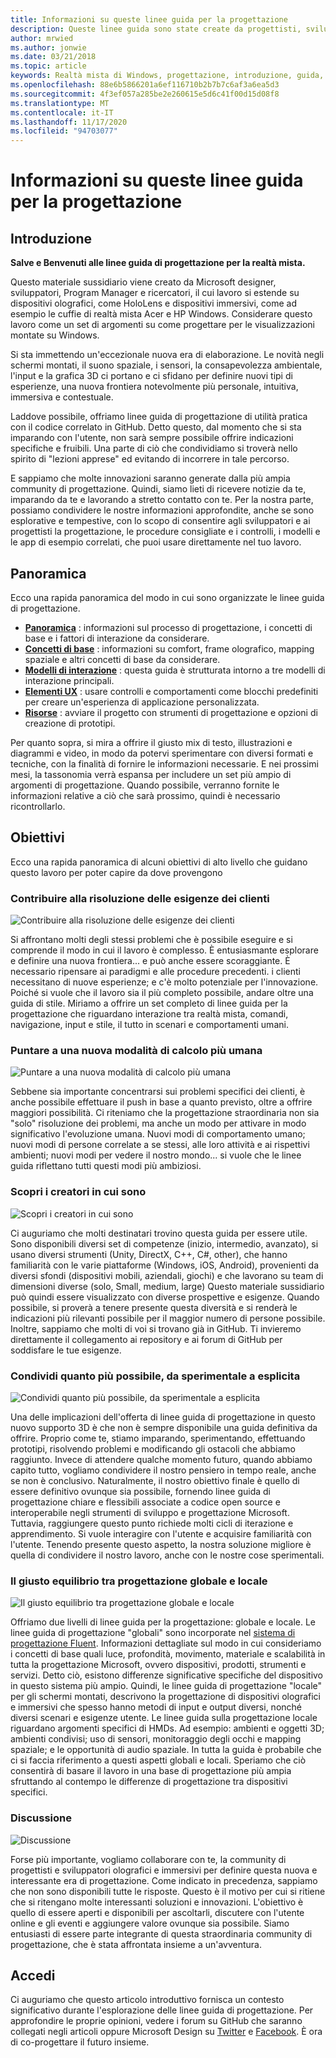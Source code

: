 ```yaml
---
title: Informazioni su queste linee guida per la progettazione
description: Queste linee guida sono state create da progettisti, sviluppatori, program manager e ricercatori Microsoft impegnati nella realizzazione di dispositivi olografici (come HoloLens) e dispositivi di tipo immersive (come i visori VR di Windows Mixed Reality Acer e HP).
author: mrwied
ms.author: jonwie
ms.date: 03/21/2018
ms.topic: article
keywords: Realtà mista di Windows, progettazione, introduzione, guida, cuffie per realtà mista, auricolare di realtà mista di Windows, auricolare di realtà virtuale, UX, risorse
ms.openlocfilehash: 88e6b5866201a6ef116710b2b7b7c6af3a6ea5d3
ms.sourcegitcommit: 4f3ef057a285be2e260615e5d6c41f00d15d08f8
ms.translationtype: MT
ms.contentlocale: it-IT
ms.lasthandoff: 11/17/2020
ms.locfileid: "94703077"
---
```

# <a name="about-this-design-guidance"></a>Informazioni su queste linee guida per la progettazione

## <a name="introduction"></a>Introduzione

**Salve e Benvenuti alle linee guida di progettazione per la realtà mista.**

Questo materiale sussidiario viene creato da Microsoft designer, sviluppatori, Program Manager e ricercatori, il cui lavoro si estende su dispositivi olografici, come HoloLens e dispositivi immersivi, come ad esempio le cuffie di realtà mista Acer e HP Windows. Considerare questo lavoro come un set di argomenti su come progettare per le visualizzazioni montate su Windows.

Si sta immettendo un'eccezionale nuova era di elaborazione. Le novità negli schermi montati, il suono spaziale, i sensori, la consapevolezza ambientale, l'input e la grafica 3D ci portano e ci sfidano per definire nuovi tipi di esperienze, una nuova frontiera notevolmente più personale, intuitiva, immersiva e contestuale.

Laddove possibile, offriamo linee guida di progettazione di utilità pratica con il codice correlato in GitHub. Detto questo, dal momento che si sta imparando con l'utente, non sarà sempre possibile offrire indicazioni specifiche e fruibili. Una parte di ciò che condividiamo si troverà nello spirito di "lezioni apprese" ed evitando di incorrere in tale percorso.

E sappiamo che molte innovazioni saranno generate dalla più ampia community di progettazione. Quindi, siamo lieti di ricevere notizie da te, imparando da te e lavorando a stretto contatto con te. Per la nostra parte, possiamo condividere le nostre informazioni approfondite, anche se sono esplorative e tempestive, con lo scopo di consentire agli sviluppatori e ai progettisti la progettazione, le procedure consigliate e i controlli, i modelli e le app di esempio correlati, che puoi usare direttamente nel tuo lavoro.

## <a name="overview"></a>Panoramica

Ecco una rapida panoramica del modo in cui sono organizzate le linee guida di progettazione. 
* **[Panoramica](design.md)** : informazioni sul processo di progettazione, i concetti di base e i fattori di interazione da considerare.
* **[Concetti di base](core-concepts-landingpage.md)** : informazioni su comfort, frame olografico, mapping spaziale e altri concetti di base da considerare.
* **[Modelli di interazione](interaction-fundamentals.md)** : questa guida è strutturata intorno a tre modelli di interazione principali.
* **[Elementi UX](app-patterns-landingpage.md)** : usare controlli e comportamenti come blocchi predefiniti per creare un'esperienza di applicazione personalizzata.
* **[Risorse](design.md#choose-a-prototyping-option)** : avviare il progetto con strumenti di progettazione e opzioni di creazione di prototipi.

Per quanto sopra, si mira a offrire il giusto mix di testo, illustrazioni e diagrammi e video, in modo da potervi sperimentare con diversi formati e tecniche, con la finalità di fornire le informazioni necessarie. E nei prossimi mesi, la tassonomia verrà espansa per includere un set più ampio di argomenti di progettazione. Quando possibile, verranno fornite le informazioni relative a ciò che sarà prossimo, quindi è necessario ricontrollarlo.

## <a name="objectives"></a>Obiettivi

Ecco una rapida panoramica di alcuni obiettivi di alto livello che guidano questo lavoro per poter capire da dove provengono

### <a name="help-solve-customer-challenges"></a>Contribuire alla risoluzione delle esigenze dei clienti

![Contribuire alla risoluzione delle esigenze dei clienti](images/500px-fix-a-broken-switch-with-hololens.jpg) <br>

Si affrontano molti degli stessi problemi che è possibile eseguire e si comprende il modo in cui il lavoro è complesso. È entusiasmante esplorare e definire una nuova frontiera... e può anche essere scoraggiante. È necessario ripensare ai paradigmi e alle procedure precedenti. i clienti necessitano di nuove esperienze; e c'è molto potenziale per l'innovazione. Poiché si vuole che il lavoro sia il più completo possibile, andare oltre una guida di stile. Miriamo a offrire un set completo di linee guida per la progettazione che riguardano interazione tra realtà mista, comandi, navigazione, input e stile, il tutto in scenari e comportamenti umani. 

### <a name="point-the-way-towards-a-new-more-human-way-of-computing"></a>Puntare a una nuova modalità di calcolo più umana

![Puntare a una nuova modalità di calcolo più umana](images/500px-man-and-women-with-holograph-on-table.png)<br>

Sebbene sia importante concentrarsi sui problemi specifici dei clienti, è anche possibile effettuare il push in base a quanto previsto, oltre a offrire maggiori possibilità. Ci riteniamo che la progettazione straordinaria non sia "solo" risoluzione dei problemi, ma anche un modo per attivare in modo significativo l'evoluzione umana. Nuovi modi di comportamento umano; nuovi modi di persone correlate a se stessi, alle loro attività e ai rispettivi ambienti; nuovi modi per vedere il nostro mondo... si vuole che le linee guida riflettano tutti questi modi più ambiziosi. 

### <a name="meet-creators-where-they-are"></a>Scopri i creatori in cui sono

![Scopri i creatori in cui sono](images/500px-creators.jpg) <br>

Ci auguriamo che molti destinatari trovino questa guida per essere utile. Sono disponibili diversi set di competenze (inizio, intermedio, avanzato), si usano diversi strumenti (Unity, DirectX, C++, C#, other), che hanno familiarità con le varie piattaforme (Windows, iOS, Android), provenienti da diversi sfondi (dispositivi mobili, aziendali, giochi) e che lavorano su team di dimensioni diverse (solo, Small, medium, large) Questo materiale sussidiario può quindi essere visualizzato con diverse prospettive e esigenze. Quando possibile, si proverà a tenere presente questa diversità e si renderà le indicazioni più rilevanti possibile per il maggior numero di persone possibile. Inoltre, sappiamo che molti di voi si trovano già in GitHub. Ti invieremo direttamente il collegamento ai repository e ai forum di GitHub per soddisfare le tue esigenze. 

### <a name="share-as-much-as-possible-from-experimental-to-explicit"></a>Condividi quanto più possibile, da sperimentale a esplicita

![Condividi quanto più possibile, da sperimentale a esplicita](images/500px-man-playinggame.jpg) <br>

Una delle implicazioni dell'offerta di linee guida di progettazione in questo nuovo supporto 3D è che non è sempre disponibile una guida definitiva da offrire. Proprio come te, stiamo imparando, sperimentando, effettuando prototipi, risolvendo problemi e modificando gli ostacoli che abbiamo raggiunto. Invece di attendere qualche momento futuro, quando abbiamo capito tutto, vogliamo condividere il nostro pensiero in tempo reale, anche se non è conclusivo. Naturalmente, il nostro obiettivo finale è quello di essere definitivo ovunque sia possibile, fornendo linee guida di progettazione chiare e flessibili associate a codice open source e interoperabile negli strumenti di sviluppo e progettazione Microsoft. Tuttavia, raggiungere questo punto richiede molti cicli di iterazione e apprendimento. Si vuole interagire con l'utente e acquisire familiarità con l'utente. Tenendo presente questo aspetto, la nostra soluzione migliore è quella di condividere il nostro lavoro, anche con le nostre cose sperimentali. 

### <a name="the-right-balance-of-global-and-local-design"></a>Il giusto equilibrio tra progettazione globale e locale

![Il giusto equilibrio tra progettazione globale e locale](images/500px-fluentdesign.jpg) <br>

Offriamo due livelli di linee guida per la progettazione: globale e locale. Le linee guida di progettazione "globali" sono incorporate nel [sistema di progettazione Fluent](https://fluent.microsoft.com). Informazioni dettagliate sul modo in cui consideriamo i concetti di base quali luce, profondità, movimento, materiale e scalabilità in tutta la progettazione Microsoft, ovvero dispositivi, prodotti, strumenti e servizi. Detto ciò, esistono differenze significative specifiche del dispositivo in questo sistema più ampio. Quindi, le linee guida di progettazione "locale" per gli schermi montati, descrivono la progettazione di dispositivi olografici e immersivi che spesso hanno metodi di input e output diversi, nonché diversi scenari e esigenze utente. Le linee guida sulla progettazione locale riguardano argomenti specifici di HMDs. Ad esempio: ambienti e oggetti 3D; ambienti condivisi; uso di sensori, monitoraggio degli occhi e mapping spaziale; e le opportunità di audio spaziale. In tutta la guida è probabile che ci si faccia riferimento a questi aspetti globali e locali. Speriamo che ciò consentirà di basare il lavoro in una base di progettazione più ampia sfruttando al contempo le differenze di progettazione tra dispositivi specifici.

### <a name="have-a-discussion"></a>Discussione

![Discussione](images/500px-share.jpg) <br>

Forse più importante, vogliamo collaborare con te, la community di progettisti e sviluppatori olografici e immersivi per definire questa nuova e interessante era di progettazione. Come indicato in precedenza, sappiamo che non sono disponibili tutte le risposte. Questo è il motivo per cui si ritiene che si ritengano molte interessanti soluzioni e innovazioni. L'obiettivo è quello di essere aperti e disponibili per ascoltarli, discutere con l'utente online e gli eventi e aggiungere valore ovunque sia possibile. Siamo entusiasti di essere parte integrante di questa straordinaria community di progettazione, che è stata affrontata insieme a un'avventura. 

## <a name="please-dive-in"></a>Accedi

Ci auguriamo che questo articolo introduttivo fornisca un contesto significativo durante l'esplorazione delle linee guida di progettazione. Per approfondire le proprie opinioni, vedere i forum su GitHub che saranno collegati negli articoli oppure Microsoft Design su [Twitter](https://twitter.com/MicrosoftDesign) e [Facebook](https://www.facebook.com/microsoftdesign/). È ora di co-progettare il futuro insieme.
